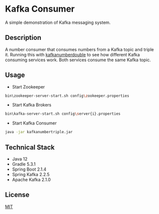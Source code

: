 # Kafka Consumer
A simple demonstration of Kafka messaging system.

## Description
A number consumer that consumes numbers from a Kafka topic and triple it. Running this with [kafkanumberdouble](https://github.com/quangnvien/kafkanumberdouble) to see how different Kafka consuming services work. Both services consume the same Kafka topic. 

## Usage
- Start Zookeeper
```bash
bin\zookeeper-server-start.sh config\zookeeper.properties
```
- Start Kafka Brokers
```bash
bin\kafka-server-start.sh config\server{i}.properties
```
- Start Kafka Consumer
```bash
java -jar kafkanumbertriple.jar 
```

## Technical Stack
- Java 12
- Gradle 5.3.1
- Spring Boot 2.1.4
- Spring Kafka 2.2.5 
- Apache Kafka 2.1.0

## License
[MIT](https://choosealicense.com/licenses/mit/)
